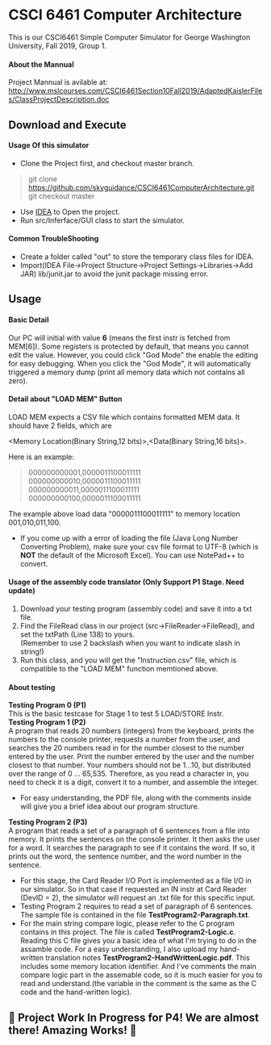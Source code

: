 
# CSCI 6461 Computer Architecture 
This is our CSCI6461 Simple Computer Simulator for George Washington University, Fall 2019, Group 1.<br>

#### About the Mannual
Project Mannual is avilable at:<br>
http://www.mslcourses.com/CSCI6461Section10Fall2019/AdaptedKaislerFiles/ClassProjectDescription.doc
## Download and Execute
#### Usage Of this simulator
- Clone the Project first, and checkout master branch.
> git clone https://github.com/skyguidance/CSCI6461ComputerArchitecture.git <br>
> git checkout master
- Use [IDEA](https://www.jetbrains.com/idea/) to Open the project.
- Run src/Inferface/GUI class to start the simulator.
#### Common TroubleShooting
- Create a folder called "out" to store the temporary class files for IDEA.
- Import(IDEA File->Project Structure->Project Settings->Libraries->Add JAR) lib/junit.jar to avoid the junit package missing error.

## Usage
#### Basic Detail

Our PC will initial with value **6** (means the first instr is fetched from MEM[6]). Some registers is protected by default, that means you cannot edit the value. However, you could click "God Mode" the enable the editing for easy debugging. When you click the "God Mode", it will automatically triggered a memory dump (print all memory data which not contains all zero).

#### Detail about "LOAD MEM" Button

LOAD MEM expects a CSV file which contains formatted MEM data. It should have 2 fields, which are 


<Memory Location(Binary String,12 bits)>,<Data(Binary String,16 bits)>.


Here is an example:


>000000000001,0000011100011111<br>000000000010,0000011100011111<br>000000000011,0000011100011111<br>000000000100,0000011100011111


The example above load data "0000011100011111" to memory location 001,010,011,100.

 - If you come up with a error of loading the file (Java Long Number Converting Problem), make sure your csv file format to UTF-8 (which is **NOT** the default of the Microsoft Excel). You can use NotePad++ to convert.

#### Usage of the assembly code translator (Only Support P1 Stage. Need update)
1. Download your testing program (assembly code) and save it into a txt file.<br>
2. Find the FileRead class in our project (src->FileReader->FileRead), and set the txtPath (Line 138) to yours.<br> 
(Remember to use 2 backslash when you want to indicate slash in string!) <br>
3. Run this class, and you will get the "Instruction.csv" file, which is compatible to the "LOAD MEM" function memtioned above.<br>


#### About testing 
  
 **Testing Program 0 (P1)**<br>
 This is the basic testcase for Stage 1 to test 5 LOAD/STORE Instr.<br>
 **Testing Program 1 (P2)**<br>
A program that reads 20 numbers (integers) from the keyboard, prints the numbers to the console printer, requests a number from the user, and searches the 20 numbers read in for the number closest to the number entered by the user. Print the number entered by the user and the number closest to that number. Your numbers should not be 1…10, but distributed over the range of 0 … 65,535. Therefore, as you read a character in, you need to check it is a digit, convert it to a number, and assemble the integer. <br>
- For easy understanding, the PDF file, along with the comments inside will give you a brief idea about our program structure. <br>
 
 **Testing Program 2 (P3)**<br>
A program that reads a set of a paragraph of 6 sentences from a file into memory. It prints the sentences on the console printer. It then asks the user for a word. It searches the paragraph to see if it contains the word. If so, it prints out the word, the sentence number, and the word number in the sentence.<br>
- For this stage, the Card Reader I/O Port is implemented as a file I/O in our simulator. So in that case if requested an IN instr at Card Reader (DevID = 2), the simulator will request an .txt file for this specific input.<br>
- Testing Program 2 requires to read a set of paragraph of 6 sentences. The sample file is contained in the file **TestProgram2-Paragraph.txt**. <br>
- For the main string compare logic, please refer to the C program contains in this project. The file is called **TestProgram2-Logic.c**. Reading this C file gives you a basic idea of what I'm trying to do in the assamble code. For a easy understanding, I also upload my hand-written translation notes **TestProgram2-HandWrittenLogic.pdf**. This includes some memory location identifier. And I've comments the main compare logic part in the assemable code, so it is much easier for you to read and understand.(the variable in the comment is the same as the C code and the hand-written logic).
## :construction: Project Work In Progress for P4! We are almost there! Amazing Works! :construction:
